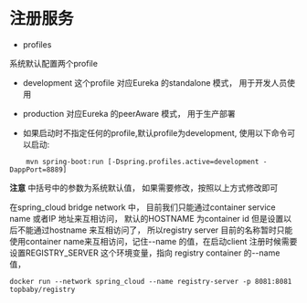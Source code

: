 # 注册服务

* profiles

 系统默认配置两个profile

 * development
    这个profile 对应Eureka 的standalone 模式， 用于开发人员使用
 * production
    对应Eureka 的peerAware 模式， 用于生产部署

* 如果启动时不指定任何的profile,默认profile为development, 使用以下命令可以启动:

```
    mvn spring-boot:run [-Dspring.profiles.active=development -DappPort=8889]
```

**注意** 中括号中的参数为系统默认值， 如果需要修改，按照以上方式修改即可


在spring_cloud bridge network 中， 目前我们只能通过container service name 或者IP 地址来互相访问， 默认的HOSTNAME 为container id 但是设置以后不能通过hostname
来互相访问了， 所以registry server 目前的名称暂时只能使用container name来互相访问，记住--name 的值，在启动client 注册时候需要设置REGISTRY_SERVER 这个环境变量，指向
registry container 的--name 值，

```
docker run --network spring_cloud --name registry-server -p 8081:8081 topbaby/registry
```